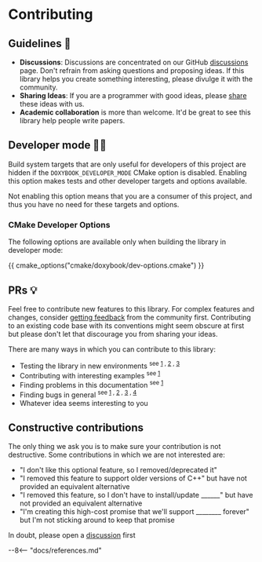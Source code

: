 # Contributing

## Guidelines 📐

* **Discussions**: Discussions are concentrated on our
  GitHub [discussions](https://github.com/alandefreitas/doxybook/discussions) page. Don't refrain from asking questions
  and proposing ideas. If this library helps you create something interesting, please divulge it with the community.
* **Sharing Ideas**: If you are a programmer with good ideas,
  please [share](https://github.com/alandefreitas/doxybook/discussions/new) these ideas with us.
* **Academic collaboration** is more than welcome. It'd be great to see this library help people write papers.

## Developer mode 👨‍💻

Build system targets that are only useful for developers of this project are
hidden if the `DOXYBOOK_DEVELOPER_MODE` CMake option is disabled. Enabling this
option makes tests and other developer targets and options available.

Not enabling this option means that you are a consumer of this project, and thus you
have no need for these targets and options.

### CMake Developer Options

The following options are available only when building the library in developer mode:

{{ cmake_options("cmake/doxybook/dev-options.cmake") }}

## PRs 💡

Feel free to contribute new features to this library. For complex features and changes,
consider [getting feedback](https://github.com/alandefreitas/doxybook/discussions/new) from the community first.
Contributing to an existing code base with its conventions might seem obscure at first but please don't let that
discourage you from sharing your ideas.

There are many ways in which you can contribute to this library:

* Testing the library in new environments <sup>
  see [1](https://github.com/alandefreitas/doxybook/issues?q=is%3Aopen+is%3Aissue+label%3A%22cross-platform+issue+-+windows%22)
  , [2](https://github.com/alandefreitas/doxybook/issues?q=is%3Aopen+is%3Aissue+label%3A%22cross-platform+issue+-+linux%22)
  , [3](https://github.com/alandefreitas/doxybook/issues?q=is%3Aopen+is%3Aissue+label%3A%22cross-platform+issue+-+macos%22) </sup>
* Contributing with interesting examples <sup>see [1](source/examples)</sup>
* Finding problems in this documentation <sup>
  see [1](https://github.com/alandefreitas/doxybook/issues?q=is%3Aopen+is%3Aissue+label%3A%22enhancement+-+documentation%22) </sup>
* Finding bugs in general <sup>
  see [1](https://github.com/alandefreitas/doxybook/issues?q=is%3Aopen+is%3Aissue+label%3A%22bug+-+compilation+error%22)
  , [2](https://github.com/alandefreitas/doxybook/issues?q=is%3Aopen+is%3Aissue+label%3A%22bug+-+compilation+warning%22)
  , [3](https://github.com/alandefreitas/doxybook/issues?q=is%3Aopen+is%3Aissue+label%3A%22bug+-+runtime+error%22)
  , [4](https://github.com/alandefreitas/doxybook/issues?q=is%3Aopen+is%3Aissue+label%3A%22bug+-+runtime+warning%22) </sup>
* Whatever idea seems interesting to you

## Constructive contributions

The only thing we ask you is to make sure your contribution is not destructive. Some contributions in which we are not
interested are:

* "I don't like this optional feature, so I removed/deprecated it"
* "I removed this feature to support older versions of C++" but have not provided an equivalent alternative
* "I removed this feature, so I don't have to install/update ______" but have not provided an equivalent alternative
* "I'm creating this high-cost promise that we'll support ________ forever" but I'm not sticking around to keep that
  promise

In doubt, please open a [discussion](https://github.com/alandefreitas/doxybook/discussions) first

--8<-- "docs/references.md"